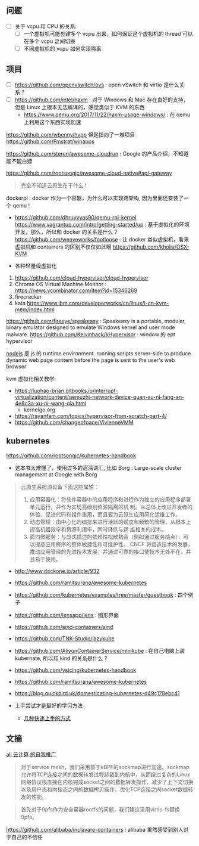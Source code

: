 ## 问题
- [ ] 关于 vcpu 和 CPU 的关系:
  - [ ] 一个虚拟机可能创建多个 vcpu 出来，如何保证这个虚拟机的 thread 可以在多个 vcpu 之间切换
  - [ ] 不同虚拟机的 vcpu 如何实现隔离

## 项目
- [ ] https://github.com/openvswitch/ovs : open vSwitch 和 virtio 是什么关系？
- [ ] https://github.com/intel/haxm : 对于 Windows 和 Mac 存在良好的支持，但是 Linux 上根本无法编译的，感觉类似于 KVM 的东西
  - https://www.qemu.org/2017/11/22/haxm-usage-windows/ : 在 qemu 上利用这个东西实现加速

https://github.com/wbenny/hvpp 但是指向了一堆项目
https://github.com/Fmstrat/winapps

https://github.com/steren/awesome-cloudrun : Google 的产品介绍，不知道能不能白嫖

https://github.com/rootsongjc/awesome-cloud-native#api-gateway
> 完全不知道云原生在干什么 !

dockerpi : docker 作为一个容器，为什么可以实现跨架构, 因为里面还安装了一个 qemu !
  - https://github.com/dhruvvyas90/qemu-rpi-kernel
https://www.vagrantup.com/intro/getting-started/up : 基于虚拟化的环境开发，那么，所以和 docker 的关系是什么 ?
https://github.com/weaveworks/footloose : 让 docker 类似虚拟机，看来虚拟机和 containers 的区别不仅仅如此啊
https://github.com/kholia/OSX-KVM

- 各种轻量级虚拟化
1. https://github.com/cloud-hypervisor/cloud-hypervisor
3. Chrome OS Virtual Machine Monitor : https://news.ycombinator.com/item?id=15346269
4. firecracker
5. kata
https://www.ibm.com/developerworks/cn/linux/l-cn-kvm-mem/index.html

https://github.com/fireeye/speakeasy : Speakeasy is a portable, modular, binary emulator designed to emulate Windows kernel and user mode malware.
https://github.com/Kelvinhack/kHypervisor : window 的 ept hypervisor

[nodejs](https://en.wikipedia.org/wiki/Node.js) 是 js 的 runtime environment. running scripts server-side to produce dynamic web page content before the page is sent to the user's web browser

kvm 虚拟化相关教学:
- https://luohao-brian.gitbooks.io/interrupt-virtualization/content/qemuzhi-network-device-quan-xu-ni-fang-an-4e8c3a-xu-ni-wang-qia.html
  - kernelgo.org
- https://rayanfam.com/topics/hypervisor-from-scratch-part-4/ 
- https://github.com/changeofpace/VivienneVMM


## kubernetes
https://github.com/rootsongjc/kubernetes-handbook
  - 这本书太难懂了，使用过多的高深词汇, 比如 Borg : Large-scale cluster management at Google with Borg
> 云原⽣系统须具备下⾯这些属性：
> 1. 应⽤容器化：将软件容器中的应⽤程序和进程作为独⽴的应⽤程序部署单元运⾏，并作为实现⾼级别资源隔离的机 制。从总体上改进开发者的体验、促进代码和组件重⽤，⽽且要为云原⽣应⽤简化运维⼯作。
> 2. 动态管理：由中⼼化的编排来进⾏活跃的调度和频繁的管理，从根本上提⾼机器效率和资源利⽤率，同时降低与运 维相关的成本。
> 3. ⾯向微服务：与显式描述的依赖性松散耦合（例如通过服务端点），可以提⾼应⽤程序的整体敏捷性和可维护性。 CNCF 将塑造技术的发展，推动应⽤管理的先进技术发展，并通过可靠的接⼝使技术⽆处不在，并且易于使⽤。

- http://www.dockone.io/article/932
- https://github.com/ramitsurana/awesome-kubernetes
- https://github.com/kubernetes/examples/tree/master/guestbook : 四个例子
- https://github.com/lensapp/lens : 图形界面
- https://github.com/aind-containers/aind
- https://github.com/TNK-Studio/lazykube
- https://github.com/AliyunContainerService/minikube : 在自己电脑上装 kubernate, 所以和 kind 的关系是什么 ?

- https://github.com/ysicing/kubernetes-handbook
- https://github.com/ramitsurana/awesome-kubernetes
- https://blog.quickbird.uk/domesticating-kubernetes-d49c178ebc41

- 上手尝试才是最好的学习方法
  - [几种快速上手的方式](https://mp.weixin.qq.com/s/vsicQ6Qn2YDzuD4q2EUK7w)

## 文摘
[ali 云计算 的自我推广](https://mp.weixin.qq.com/s/5WKDZfzIQE3QB-Io1lmG-w)

> 对于service mesh，我们采用基于eBPF的sockmap进行加速。sockmap允许将TCP连接之间的数据转发过程卸载到内核中，从而绕过复杂的Linux网络协议栈直接在内核完成socket之间的数据转发操作，减少了上下文切换以及用户态和内核态之间的数据拷贝操作，优化TCP连接之间socket数据转发的性能。

> 首先对于9pfs作为安全容器rootfs的问题，我们建议采用virtio-fs替换9pfs，

https://github.com/alibaba/inclavare-containers : alibaba 果然感受到别人对于自己的不信任
